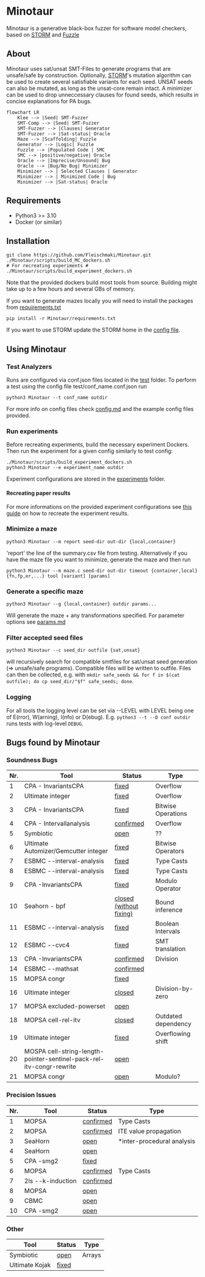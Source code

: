 # Minotaur
Minotaur is a generative black-box fuzzer for software model checkers, based on [STORM](https://github.com/mariachris/storm) and [Fuzzle](https://github.com/SoftSec-KAIST/Fuzzle)

## About
Minotaur uses sat/unsat SMT-Files to generate programs that are unsafe/safe by construction. Optionally, [STORM](https://github.com/mariachris/storm)'s mutation algorithm can be used to create several satisfiable variants for each seed. UNSAT seeds can also be mutated, as long as the unsat-core remain intact. A minimizer can be used to drop unneccessary clauses for found seeds, which results in concise explanations for PA bugs.  
```mermaid
flowchart LR
    Klee --> |Seed| SMT-Fuzzer
    SMT-Comp --> |Seed| SMT-Fuzzer
    SMT-Fuzzer --> |Clauses| Generator 
    SMT-Fuzzer --> |Sat-status| Oracle
    Maze --> |Scaffolding| Fuzzle
    Generator --> |Logic| Fuzzle
    Fuzzle --> |Populated Code | SMC
    SMC --> |positive/negative| Oracle
    Oracle --> |Imprecise/Unsound| Bug 
    Oracle --> |Bug/No Bug| Minimizer
    Minimizer --> | Selected Clauses | Generator
    Minimizer --> | Minimized Code | Bug
    Minimizer --> |Sat-status| Oracle
```
## Requirements
- Python3 >= 3.10
- Docker (or similar)

## Installation
```
git clone https://github.com/Fleischmaki/Minotaur.git
./Minotaur/scripts/build_MC_dockers.sh
# For recreating experiments #
./Minotaur/scripts/build_experiment_dockers.sh
```
Note that the provided dockers build most tools from source. Building might take up to a few hours and several GBs of memory.

If you want to generate mazes locally you will need to install the packages from [requirements.txt](requirements.txt)
```
pip install -r Minotaur/requirements.txt
``` 

If you want to use STORM update the STORM home in the [config file](Minotaur/src/maze_gen/storm/config.py).
## Using Minotaur
### Test Analyzers
Runs are configured via conf.json files located in the [test](Minotaur/test) folder.
To perform a test using the config file test/conf_name.conf.json run 
```
python3 Minotaur --t conf_name outdir
```
For more info on config files check [config.md](./config.md) and the example config files provided.

### Run experiments
Before recreating experiments, build the necessary experiment Dockers. Then run the experiment for a given config similarly to test config: 
```
./Minotaur/scripts/build_experiment_dockers.sh
python3 Minotaur --e experiment_name outdir
```
Experiment configurations are stored in the [experiments](experiments) folder. 
#### Recreating paper results
For more informations on the provided experiment configurations see [this guide](recreate_results.md) on how to recreate the experiment results. 

### Minimize a maze
```
python3 Minotaur --m report seed-dir out-dir {local,container}
```
'report' the line of the summary.csv file from testing.
Alternatively if you have the maze file you want to minimize, generate the maze and then run 
```
python3 Minotaur --m maze.c seed-dir out-dir timeout {container,local} {fn,fp,er,...} tool [variant] [params]
```

### Generate a specific maze
```
python3 Minotaur --g {local,container} outdir params...
```
Will generate the maze + any transformations specified. For parameter options see [params.md](./params.md)

### Filter accepted seed files
```
python3 Minotaur --c seed_dir outfile {sat,unsat}
```
will recursively search for compatible smtfiles for sat/unsat seed generation (=> unsafe/safe programs).
Compatible files will be written to outfile. Files can then be collected, e.g. with `mkdir safe_seeds && for f in $(cat outfile); do cp seed_dir/"$f" safe_seeds; done`.

### Logging
For all tools the logging level can be set via --LEVEL with LEVEL being one of E(rror), W(arning), I(nfo) or D(ebug). E.g. `python3 --t --D conf outdir` runs tests with log-level `DEBUG`. 

## Bugs found by Minotaur
### Soundness Bugs
Nr.  | Tool | Status | Type
| --  | -- | -- | -- |
1 | CPA - InvariantsCPA | [fixed](https://gitlab.com/sosy-lab/software/cpachecker/-/issues/1114) | Overflow
2 | Ultimate integer | [fixed](https://github.com/ultimate-pa/ultimate/issues/642#issuecomment-1661186726) | Overflow
3 |CPA - InvariantsCPA | [fixed](https://gitlab.com/sosy-lab/software/cpachecker/-/issues/1130) | Bitwise Operations
4 |CPA - Intervallanalysis | [confirmed](https://gitlab.com/sosy-lab/software/cpachecker/-/issues/1132#note_1544904422) | Overflow
5 |Symbiotic | [open](https://github.com/staticafi/symbiotic/issues/247) | ??
6 |Ultimate Automizer/Gemcutter integer | [fixed](https://github.com/ultimate-pa/ultimate/issues/646) | Bitwise Operators
7 |ESBMC --interval-analysis | [fixed](https://github.com/esbmc/esbmc/issues/1363) | Type Casts
8 |ESBMC --interval-analysis | [fixed](https://github.com/esbmc/esbmc/issues/1392) | Type Casts
9 |CPA -InvariantsCPA | [fixed](https://gitlab.com/sosy-lab/software/cpachecker/-/issues/1194) | Modulo Operator
10 |Seahorn - bpf | [closed (without fixing)](https://github.com/seahorn/seahorn/issues/545) | Bound inference
11 |ESBMC --interval-analysis | [fixed](https://github.com/esbmc/esbmc/issues/1565) | Boolean Intervals
12 |ESBMC --cvc4 | [fixed](https://github.com/esbmc/esbmc/issues/1770) | SMT translation
13 |CPA -InvariantsCPA | [confirmed](https://gitlab.com/sosy-lab/software/cpachecker/-/issues/1208) | Division
14 |ESBMC --mathsat| [confirmed](https://github.com/esbmc/esbmc/issues/1771) | 
15 | MOPSA congr | [fixed](https://gitlab.com/mopsa/mopsa-analyzer/-/issues/179) | 
16 | Ultimate integer| [closed](https://github.com/ultimate-pa/ultimate/issues/664) | Division-by-zero
17 | MOPSA excluded-powerset | [open](https://gitlab.com/mopsa/mopsa-analyzer/-/issues/182) |
18 | MOPSA cell-rel-itv | [closed](https://gitlab.com/mopsa/mopsa-analyzer/-/issues/183) | Outdated dependency | 
19 | Ultimate integer| [fixed](https://github.com/ultimate-pa/ultimate/issues/665) | Overflowing shift | 
20 | MOSPA cell-string-length-pointer-sentinel-pack-rel-itv-congr-rewrite | [open](https://gitlab.com/mopsa/mopsa-analyzer/-/issues/184) | |
21 | MOPSA congr | [open](https://gitlab.com/mopsa/mopsa-analyzer/-/issues/185) | Modulo? |
### Precision Issues
Nr. |Tool | Status | Type
| -- | -- | -- | -- |
1 | MOPSA | [confirmed](https://gitlab.com/mopsa/mopsa-analyzer/-/issues/150) | Type Casts
2 | MOPSA | [confirmed](https://gitlab.com/mopsa/mopsa-analyzer/-/issues/157) | ITE value propagation
3 | SeaHorn | [open](https://github.com/seahorn/seahorn/issues/546) | *inter-procedural analysis
4 | SeaHorn | [open](https://github.com/seahorn/seahorn/issues/550) |
5 | CPA -smg2 | [fixed](https://gitlab.com/sosy-lab/software/cpachecker/-/issues/1211) | 
6 | MOPSA | [confirmed](https://gitlab.com/mopsa/mopsa-analyzer/-/issues/177) | Type Casts
7 | 2ls --k-induction | [confirmed](https://github.com/diffblue/2ls/issues/177)
8 | MOPSA | [open](https://gitlab.com/mopsa/mopsa-analyzer/-/issues/178)|
9 | CBMC | [open](https://github.com/diffblue/cbmc/issues/8295) |
10| CPA -smg2| [open](https://gitlab.com/sosy-lab/software/cpachecker/-/issues/1211#note_1904978360) |
### Other
Tool | Status | Type
 -- | -- | --
 Symbiotic | [open](https://github.com/staticafi/symbiotic/issues/246) | Arrays
 Ultimate Kojak | [fixed](https://github.com/ultimate-pa/ultimate/issues/647#event-10423593364) |

